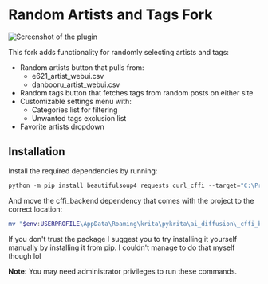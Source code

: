 # Random Artists and Tags Fork

![Screenshot of the plugin](.../Screenshot.png)

This fork adds functionality for randomly selecting artists and tags:
- Random artists button that pulls from:
  - e621_artist_webui.csv
  - danbooru_artist_webui.csv
- Random tags button that fetches tags from random posts on either site
- Customizable settings menu with:
  - Categories list for filtering
  - Unwanted tags exclusion list
- Favorite artists dropdown

## Installation

Install the required dependencies by running:

```powershell
python -m pip install beautifulsoup4 requests curl_cffi --target="C:\Program Files\Krita (x64)\lib\site-packages"
```

And move the cffi_backend dependency that comes with the project to the correct location:

```powershell
mv "$env:USERPROFILE\AppData\Roaming\krita\pykrita\ai_diffusion\_cffi_backend.cp310-win_amd64.pyd" "C:\Program Files\Krita (x64)\lib\krita-python-libs"
```

If you don't trust the package I suggest you to try installing it yourself manually by installing it from pip. I couldn't manage to do that myself though lol

**Note:** You may need administrator privileges to run these commands.
